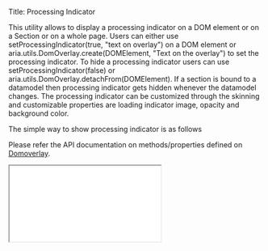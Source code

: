 Title: Processing Indicator


This utility allows to display a processing indicator on a DOM element or on a Section or on a whole page. Users can either use setProcessingIndicator(true, "text on overlay") on a DOM element or aria.utils.DomOverlay.create(DOMElement, "Text on the overlay") to set the processing indicator. To hide a processing indicator users can use  setProcessingIndicator(false) or aria.utils.DomOverlay.detachFrom(DOMElement). If a section is bound to a datamodel then processing indicator gets hidden whenever the datamodel changes. The processing indicator can be customized through the skinning and customizable properties are loading indicator image, opacity and background color.

The simple way to show processing indicator is as follows
<script src='%SNIPPETS_SERVER_URL%/snippets/github.com/ariatemplates/documentation-code/snippets/utils/loadingoverlay/LoadingOverlayTemplate.tpl?tag=utlOverlay&lang=at&outdent=true' defer></script>

<script src='%SNIPPETS_SERVER_URL%/snippets/github.com/ariatemplates/documentation-code/snippets/utils/loadingoverlay/LoadingOverlayTemplateScript.js?tag=utlOverlayScript&lang=javascript&outdent=true' defer></script>

Please refer the API documentation on methods/properties defined on [Domoverlay](http://ariatemplates.com/api/#aria.utils.DomOverlay).

<iframe class='samples' src='%SNIPPETS_SERVER_URL%/samples/github.com/ariatemplates/documentation-code/samples/templates/domInteractions/processingIndicator/' ></iframe>
